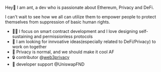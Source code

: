 
<!--
[![](https://raw.githubusercontent.com/0xdevant/0xdevant/master/profile-summary-card-output/dark/0-profile-details.svg)](https://github.com/vn7n24fzkq/github-profile-summary-cards)
[![](https://raw.githubusercontent.com/0xdevant/0xdevant/master/profile-summary-card-output/dark/1-repos-per-language.svg)](https://github.com/vn7n24fzkq/github-profile-summary-cards) [![](https://raw.githubusercontent.com/0xdevant/0xdevant/master/profile-summary-card-output/dark/2-most-commit-language.svg)](https://github.com/vn7n24fzkq/github-profile-summary-cards)
[![](https://raw.githubusercontent.com/0xdevant/0xdevant/master/profile-summary-card-output/dark/3-stats.svg)](https://github.com/vn7n24fzkq/github-profile-summary-cards) [![](https://raw.githubusercontent.com/0xdevant/0xdevant/master/profile-summary-card-output/dark/4-productive-time.svg)](https://github.com/vn7n24fzkq/github-profile-summary-cards)
-->

Hey👋 I am ant, a dev who is passionate about Ethereum, Privacy and DeFi. 

I can't wait to see how we all can utilize them to empower people to protect themselves from suppression of basic human rights.

- 👨‍💻 I focus on smart contract development and I love designing self-sustaining and permissionless protocols
- 🤝 I am looking for innvoative ideas(especially related to DeFi/Privacy) to work on together
- 🙂 Privacy is normal, and we should make it cool AF
- 🔒 contributor @[web3privacy](https://github.com/web3privacy/web3privacy)
- 🦄 developer support @UniswapFND

